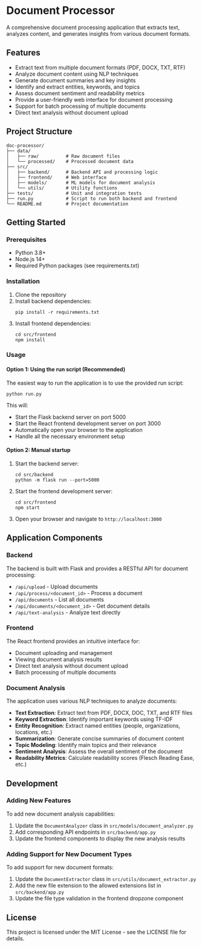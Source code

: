 # Document Processor

A comprehensive document processing application that extracts text, analyzes content, and generates insights from various document formats.

## Features

- Extract text from multiple document formats (PDF, DOCX, TXT, RTF)
- Analyze document content using NLP techniques
- Generate document summaries and key insights
- Identify and extract entities, keywords, and topics
- Assess document sentiment and readability metrics
- Provide a user-friendly web interface for document processing
- Support for batch processing of multiple documents
- Direct text analysis without document upload

## Project Structure

```
doc-processor/
├── data/
│   ├── raw/          # Raw document files
│   └── processed/    # Processed document data
├── src/
│   ├── backend/      # Backend API and processing logic
│   ├── frontend/     # Web interface
│   ├── models/       # ML models for document analysis
│   └── utils/        # Utility functions
├── tests/            # Unit and integration tests
├── run.py            # Script to run both backend and frontend
└── README.md         # Project documentation
```

## Getting Started

### Prerequisites

- Python 3.8+
- Node.js 14+
- Required Python packages (see requirements.txt)

### Installation

1. Clone the repository
2. Install backend dependencies:
   ```
   pip install -r requirements.txt
   ```
3. Install frontend dependencies:
   ```
   cd src/frontend
   npm install
   ```

### Usage

#### Option 1: Using the run script (Recommended)

The easiest way to run the application is to use the provided run script:

```
python run.py
```

This will:
- Start the Flask backend server on port 5000
- Start the React frontend development server on port 3000
- Automatically open your browser to the application
- Handle all the necessary environment setup

#### Option 2: Manual startup

1. Start the backend server:
   ```
   cd src/backend
   python -m flask run --port=5000
   ```
2. Start the frontend development server:
   ```
   cd src/frontend
   npm start
   ```
3. Open your browser and navigate to `http://localhost:3000`

## Application Components

### Backend

The backend is built with Flask and provides a RESTful API for document processing:

- `/api/upload` - Upload documents
- `/api/process/<document_id>` - Process a document
- `/api/documents` - List all documents
- `/api/documents/<document_id>` - Get document details
- `/api/text-analysis` - Analyze text directly

### Frontend

The React frontend provides an intuitive interface for:

- Document uploading and management
- Viewing document analysis results
- Direct text analysis without document upload
- Batch processing of multiple documents

### Document Analysis

The application uses various NLP techniques to analyze documents:

- **Text Extraction**: Extract text from PDF, DOCX, DOC, TXT, and RTF files
- **Keyword Extraction**: Identify important keywords using TF-IDF
- **Entity Recognition**: Extract named entities (people, organizations, locations, etc.)
- **Summarization**: Generate concise summaries of document content
- **Topic Modeling**: Identify main topics and their relevance
- **Sentiment Analysis**: Assess the overall sentiment of the document
- **Readability Metrics**: Calculate readability scores (Flesch Reading Ease, etc.)

## Development

### Adding New Features

To add new document analysis capabilities:

1. Update the `DocumentAnalyzer` class in `src/models/document_analyzer.py`
2. Add corresponding API endpoints in `src/backend/app.py`
3. Update the frontend components to display the new analysis results

### Adding Support for New Document Types

To add support for new document formats:

1. Update the `DocumentExtractor` class in `src/utils/document_extractor.py`
2. Add the new file extension to the allowed extensions list in `src/backend/app.py`
3. Update the file type validation in the frontend dropzone component

## License

This project is licensed under the MIT License - see the LICENSE file for details.
